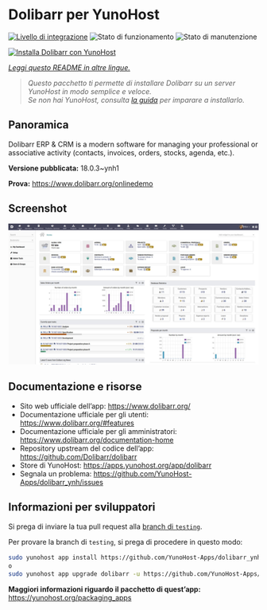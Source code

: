 <!--
N.B.: Questo README è stato automaticamente generato da <https://github.com/YunoHost/apps/tree/master/tools/readme_generator>
NON DEVE essere modificato manualmente.
-->

# Dolibarr per YunoHost

[![Livello di integrazione](https://dash.yunohost.org/integration/dolibarr.svg)](https://dash.yunohost.org/appci/app/dolibarr) ![Stato di funzionamento](https://ci-apps.yunohost.org/ci/badges/dolibarr.status.svg) ![Stato di manutenzione](https://ci-apps.yunohost.org/ci/badges/dolibarr.maintain.svg)

[![Installa Dolibarr con YunoHost](https://install-app.yunohost.org/install-with-yunohost.svg)](https://install-app.yunohost.org/?app=dolibarr)

*[Leggi questo README in altre lingue.](./ALL_README.md)*

> *Questo pacchetto ti permette di installare Dolibarr su un server YunoHost in modo semplice e veloce.*  
> *Se non hai YunoHost, consulta [la guida](https://yunohost.org/install) per imparare a installarlo.*

## Panoramica

Dolibarr ERP & CRM is a modern software for managing your professional or associative activity (contacts, invoices, orders, stocks, agenda, etc.).

**Versione pubblicata:** 18.0.3~ynh1

**Prova:** <https://www.dolibarr.org/onlinedemo>

## Screenshot

![Screenshot di Dolibarr](./doc/screenshots/screenshot.jpg)

## Documentazione e risorse

- Sito web ufficiale dell’app: <https://www.dolibarr.org/>
- Documentazione ufficiale per gli utenti: <https://www.dolibarr.org/#features>
- Documentazione ufficiale per gli amministratori: <https://www.dolibarr.org/documentation-home>
- Repository upstream del codice dell’app: <https://github.com/Dolibarr/dolibarr>
- Store di YunoHost: <https://apps.yunohost.org/app/dolibarr>
- Segnala un problema: <https://github.com/YunoHost-Apps/dolibarr_ynh/issues>

## Informazioni per sviluppatori

Si prega di inviare la tua pull request alla [branch di `testing`](https://github.com/YunoHost-Apps/dolibarr_ynh/tree/testing).

Per provare la branch di `testing`, si prega di procedere in questo modo:

```bash
sudo yunohost app install https://github.com/YunoHost-Apps/dolibarr_ynh/tree/testing --debug
o
sudo yunohost app upgrade dolibarr -u https://github.com/YunoHost-Apps/dolibarr_ynh/tree/testing --debug
```

**Maggiori informazioni riguardo il pacchetto di quest’app:** <https://yunohost.org/packaging_apps>
